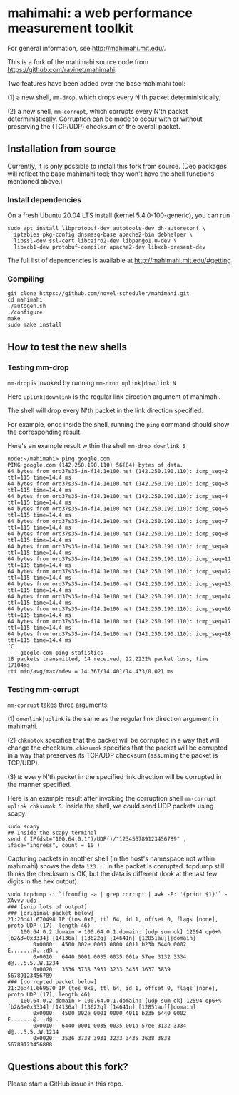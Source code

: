 # mahimahi: a web performance measurement toolkit

For general information, see http://mahimahi.mit.edu/.

This is a fork of the mahimahi source code from
https://github.com/ravinet/mahimahi. 

Two features have been added over the base mahimahi tool:

(1) a new shell, `mm-drop`, which drops every N'th packet
deterministically;

(2) a new shell, `mm-corrupt`, which corrupts every N'th
packet deterministically. Corruption can be made to occur
with or without preserving the (TCP/UDP) checksum of the
overall packet.

## Installation from source

Currently, it is only possible to install this fork from
source. (Deb packages will reflect the base mahimahi tool;
they won't have the shell functions mentioned above.)

### Install dependencies

On a fresh Ubuntu 20.04 LTS install (kernel
5.4.0-100-generic), you can run

```
sudo apt install libprotobuf-dev autotools-dev dh-autoreconf \
  iptables pkg-config dnsmasq-base apache2-bin debhelper \
  libssl-dev ssl-cert libcairo2-dev libpango1.0-dev \
  libxcb1-dev protobuf-compiler apache2-dev libxcb-present-dev
```

The full list of dependencies is available at
http://mahimahi.mit.edu/#getting

### Compiling

```
git clone https://github.com/novel-scheduler/mahimahi.git
cd mahimahi
./autogen.sh
./configure
make
sudo make install
```

## How to test the new shells

### Testing mm-drop

`mm-drop` is invoked by running `mm-drop uplink|downlink N`

Here `uplink|downlink` is the regular link direction argument of mahimahi.

The shell will drop every N'th packet in the link direction specified.

For example, once inside the shell, running the `ping` command should
show the corresponding result.

Here's an example result within the shell `mm-drop downlink 5`

```
node:~/mahimahi> ping google.com
PING google.com (142.250.190.110) 56(84) bytes of data.
64 bytes from ord37s35-in-f14.1e100.net (142.250.190.110): icmp_seq=2 ttl=115 time=14.4 ms
64 bytes from ord37s35-in-f14.1e100.net (142.250.190.110): icmp_seq=3 ttl=115 time=14.4 ms
64 bytes from ord37s35-in-f14.1e100.net (142.250.190.110): icmp_seq=4 ttl=115 time=14.4 ms
64 bytes from ord37s35-in-f14.1e100.net (142.250.190.110): icmp_seq=6 ttl=115 time=14.4 ms
64 bytes from ord37s35-in-f14.1e100.net (142.250.190.110): icmp_seq=7 ttl=115 time=14.4 ms
64 bytes from ord37s35-in-f14.1e100.net (142.250.190.110): icmp_seq=8 ttl=115 time=14.4 ms
64 bytes from ord37s35-in-f14.1e100.net (142.250.190.110): icmp_seq=9 ttl=115 time=14.4 ms
64 bytes from ord37s35-in-f14.1e100.net (142.250.190.110): icmp_seq=11 ttl=115 time=14.4 ms
64 bytes from ord37s35-in-f14.1e100.net (142.250.190.110): icmp_seq=12 ttl=115 time=14.4 ms
64 bytes from ord37s35-in-f14.1e100.net (142.250.190.110): icmp_seq=13 ttl=115 time=14.4 ms
64 bytes from ord37s35-in-f14.1e100.net (142.250.190.110): icmp_seq=14 ttl=115 time=14.4 ms
64 bytes from ord37s35-in-f14.1e100.net (142.250.190.110): icmp_seq=16 ttl=115 time=14.4 ms
64 bytes from ord37s35-in-f14.1e100.net (142.250.190.110): icmp_seq=17 ttl=115 time=14.4 ms
64 bytes from ord37s35-in-f14.1e100.net (142.250.190.110): icmp_seq=18 ttl=115 time=14.4 ms
^C
--- google.com ping statistics ---
18 packets transmitted, 14 received, 22.2222% packet loss, time 17104ms
rtt min/avg/max/mdev = 14.367/14.401/14.433/0.021 ms
```

### Testing mm-corrupt

`mm-corrupt` takes three arguments:

(1) `downlink|uplink` is the same as the regular link
direction argument in mahimahi.

(2) `chknotok` specifies that the packet will be corrupted
in a way that will change the checksum. `chksumok` specifies
that the packet will be corrupted in a way that preserves
its TCP/UDP checksum (assuming the packet is TCP/UDP).

(3) `N`: every N'th packet in the specified link direction
will be corrupted in the manner specified.

Here is an example result after invoking the corruption
shell `mm-corrupt uplink chksumok 5`. Inside the shell, we
could send UDP packets using scapy:

```
sudo scapy
## Inside the scapy terminal
send ( IP(dst="100.64.0.1")/UDP()/"123456789123456789" , iface="ingress", count = 10 ) 
```

Capturing packets in another shell (in the host's namespace
not within mahimahi) shows the data `123...` in the
packet is corrupted. tcpdump still thinks the checksum is OK,
but the data is different (look at the last few digits in the hex output). 

```
sudo tcpdump -i `ifconfig -a | grep corrupt | awk -F: '{print $1}'` -XAvvv udp
### [snip lots of output] 
### [original packet below]
21:26:41.670498 IP (tos 0x0, ttl 64, id 1, offset 0, flags [none], proto UDP (17), length 46)
    100.64.0.2.domain > 100.64.0.1.domain: [udp sum ok] 12594 op6+% [b2&3=0x3334] [14136a] [13622q] [14641n] [12851au][|domain]
        0x0000:  4500 002e 0001 0000 4011 b23b 6440 0002  E.......@..;d@..
        0x0010:  6440 0001 0035 0035 001a 57ee 3132 3334  d@...5.5..W.1234
        0x0020:  3536 3738 3931 3233 3435 3637 3839       56789123456789
### [corrupted packet below]
21:26:41.669570 IP (tos 0x0, ttl 64, id 1, offset 0, flags [none], proto UDP (17), length 46)
    100.64.0.2.domain > 100.64.0.1.domain: [udp sum ok] 12594 op6+% [b2&3=0x3334] [14136a] [13622q] [14641n] [12851au][|domain]
        0x0000:  4500 002e 0001 0000 4011 b23b 6440 0002  E.......@..;d@..
        0x0010:  6440 0001 0035 0035 001a 57ee 3132 3334  d@...5.5..W.1234
        0x0020:  3536 3738 3931 3233 3435 3638 3838       56789123456888
```

## Questions about this fork?

Please start a GitHub issue in this repo.

